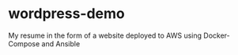 # wordpress-demo
My resume in the form of a website deployed to AWS using Docker-Compose and Ansible
